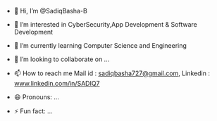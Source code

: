 - 👋 Hi, I’m @SadiqBasha-B
- 👀 I’m interested in CyberSecurity,App Development & Software Development
- 🌱 I’m currently learning Computer Science and Engineering
- 💞️ I’m looking to collaborate on ...
- 📫 How to reach me Mail id : sadiqbasha727@gmail.com, Linkedin : www.linkedin.com/in/SADIQ7

- 😄 Pronouns: ...
- ⚡ Fun fact: ...

<!---
SadiqBasha-B/SadiqBasha-B is a ✨ special ✨ repository because its `README.md` (this file) appears on your GitHub profile.
You can click the Preview link to take a look at your changes.
--->
